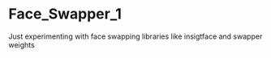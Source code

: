 # Face_Swapper_1
Just experimenting with face swapping libraries like insigtface and swapper weights
